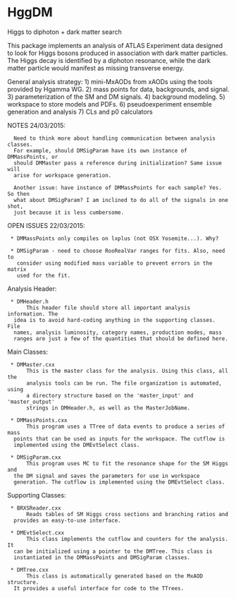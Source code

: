 # HggDM
Higgs to diphoton + dark matter search 

This package implements an analysis of ATLAS Experiment data designed to look
for Higgs bosons produced in association with dark matter particles. The Higgs
decay is identified by a diphoton resonance, while the dark matter particle
would manifest as missing transverse energy.

General analysis strategy:
     1) mini-MxAODs from xAODs using the tools provided by Hgamma WG.
     2) mass points for data, backgrounds, and signal.
     3) parameterization of the SM and DM signals.
     4) background modeling.
     5) workspace to store models and PDFs.
     6) pseudoexperiment ensemble generation and analysis 
     7) CLs and p0 calculators
     
NOTES 24/03/2015:

      Need to think more about handling communication between analysis classes.
      For example, should DMSigParam have its own instance of DMMassPoints, or
      should DMMaster pass a reference during initialization? Same issue will 
      arise for workspace generation.
      
      Another issue: have instance of DMMassPoints for each sample? Yes. So then
      what about DMSigParam? I am inclined to do all of the signals in one shot,
      just because it is less cumbersome. 

      
OPEN ISSUES 22/03/2015: 

     * DMMassPoints only compiles on lxplus (not OSX Yosemite...). Why?
               
     * DMSigParam - need to choose RooRealVar ranges for fits. Also, need to
       consider using modified mass variable to prevent errors in the matrix	
       used for the fit.


Analysis Header:

     * DMHeader.h
          This header file should store all important analysis information. The
	  idea is to avoid hard-coding anything in the supporting classes. File
	  names, analysis luminosity, category names, production modes, mass
	  ranges are just a few of the quantities that should be defined here.

Main Classes:
     
     * DMMaster.cxx
          This is the master class for the analysis. Using this class, all the
     	  analysis tools can be run. The file organization is automated, using
     	  a directory structure based on the 'master_input' and 'master_output'
     	  strings in DMHeader.h, as well as the MasterJobName.

     * DMMassPoints.cxx
          This program uses a TTree of data events to produce a series of mass
	  points that can be used as inputs for the workspace. The cutflow is
	  implemented using the DMEvtSelect class.

     * DMSigParam.cxx
          This program uses MC to fit the resonance shape for the SM Higgs and 
	  the DM signal and saves the parameters for use in workspace 
	  generation. The cutflow is implemented using the DMEvtSelect class.

Supporting Classes:

     * BRXSReader.cxx
          Reads tables of SM Higgs cross sections and branching ratios and 
	  provides an easy-to-use interface.

     * DMEvtSelect.cxx
          This class implements the cutflow and counters for the analysis. It
	  can be initialized using a pointer to the DMTree. This class is 
	  instantiated in the DMMassPoints and DMSigParam classes. 

     * DMTree.cxx
          This class is automatically generated based on the MxAOD structure.
	  It provides a useful interface for code to the TTrees. 
